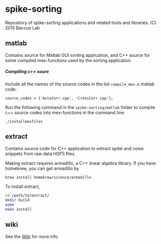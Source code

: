 spike-sorting
=============

Repository of spike-sorting applications and related tools and libraries.
(C) 2015 Baccus Lab

matlab
------

Contains source for Matlab GUI sorting application, and C++ source for some
compiled mex-functions used by the sorting application

##### Compiling c++ soure
Include all the names of the source codes in the list `compile_mex.m` matlab code:

    source_codes = {'AutoCorr.cpp', 'CrossCorr.cpp'};
  
Run the following command in the `spike-sorting/matlab` folder to compile c++ source 
codes into mex-functions in the command line:

    ./installmexfiles

extract
-------

Contains source code for C++ application to extract spike and noise snippets
from raw data HDF5 files.

Making extract requires armadillo, a C++ linear algebra library. If you have homebrew, you can get
armadillo by  
```bash
brew install homebrew/science/armadillo 
```

To install extract,
```bash
cd /path/to/extract/  
mkdir build  
make  
make install
```

wiki
----

See the [Wiki](https://github.com/baccuslab/spike-sorting/wiki) for more info
